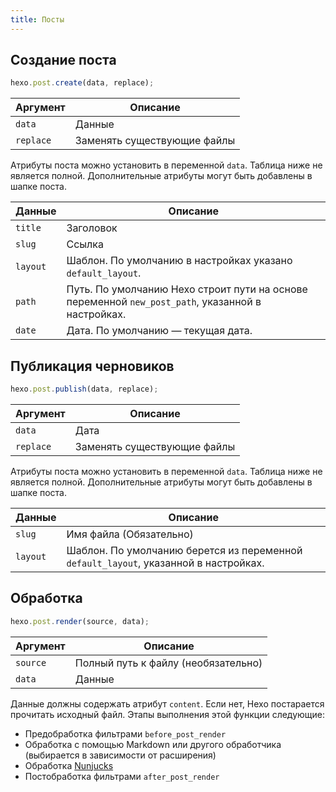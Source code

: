 ```yaml
---
title: Посты
---
```

## Создание поста

``` js
hexo.post.create(data, replace);
```

Аргумент | Описание
--- | ---
`data` | Данные
`replace` | Заменять существующие файлы

Атрибуты поста можно установить в переменной `data`. Таблица ниже не является полной. Дополнительные атрибуты могут быть добавлены в шапке поста.

Данные | Описание
--- | ---
`title` | Заголовок
`slug` | Ссылка
`layout` | Шаблон. По умолчанию в настройках указано `default_layout`.
`path` | Путь. По умолчанию Hexo строит пути на основе переменной `new_post_path`, указанной в настройках.
`date` | Дата. По умолчанию — текущая дата.

## Публикация черновиков

``` js
hexo.post.publish(data, replace);
```

Аргумент | Описание
--- | ---
`data` | Дата
`replace` | Заменять существующие файлы

Атрибуты поста можно установить в переменной `data`. Таблица ниже не является полной. Дополнительные атрибуты могут быть добавлены в шапке поста.

Данные | Описание
--- | ---
`slug` | Имя файла (Обязательно)
`layout` | Шаблон. По умолчанию берется из переменной `default_layout`, указанной в настройках.

## Обработка

``` js
hexo.post.render(source, data);
```

Аргумент | Описание
--- | ---
`source` | Полный путь к файлу (необязательно)
`data` | Данные

Данные должны содержать атрибут `content`. Если нет, Hexo постарается прочитать исходный файл. Этапы выполнения этой функции следующие:

- Предобработка фильтрами `before_post_render`
- Обработка с помощью Markdown или другого обработчика (выбирается в зависимости от расширения)
- Обработка [Nunjucks]
- Постобработка фильтрами `after_post_render`

[Nunjucks]: https://mozilla.github.io/nunjucks/

